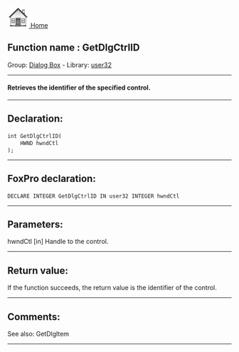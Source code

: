 [<img src="../../images/home.png"> Home ](https://github.com/VFPX/Win32API)  

## Function name : GetDlgCtrlID
Group: [Dialog Box](../../functions_group.md#Dialog_Box)  -  Library: [user32](../../../libraries.md#user32)  
***  


#### Retrieves the identifier of the specified control.
***  


## Declaration:
```foxpro  
int GetDlgCtrlID(
	HWND hwndCtl
);  
```  
***  


## FoxPro declaration:
```foxpro  
DECLARE INTEGER GetDlgCtrlID IN user32 INTEGER hwndCtl  
```  
***  


## Parameters:
hwndCtl
[in] Handle to the control.  
***  


## Return value:
If the function succeeds, the return value is the identifier of the control.  
***  


## Comments:
See also: GetDlgItem   
  
***  

